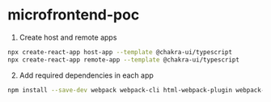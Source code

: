 # microfrontend-poc

1. Create host and remote apps

```bash
npx create-react-app host-app --template @chakra-ui/typescript
npx create-react-app remote-app --template @chakra-ui/typescript
```

2. Add required dependencies in each app

```bash
npm install --save-dev webpack webpack-cli html-webpack-plugin webpack-dev-server babel-loader css-loader
```

